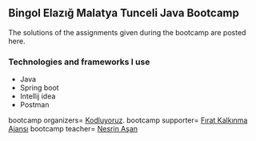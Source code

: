 ## Bingol Elazığ Malatya Tunceli Java Bootcamp
 The solutions of the assignments given during the bootcamp are posted here. 

### Technologies and frameworks I use
- Java
- Spring boot
- Intellij idea
- Postman

bootcamp organizers= [Kodluyoruz](https://https://kodluyoruz.org/).
bootcamp supporter= [Fırat Kalkınma Ajansı](https://https://fka.gov.tr/)
bootcamp teacher= [Nesrin Aşan](https://https://github.com/Nesrinasan/)
